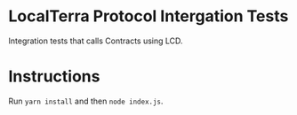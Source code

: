 # LocalTerra Protocol Intergation Tests
Integration tests that calls Contracts using LCD.

# Instructions
Run `yarn install` and then `node index.js`.
